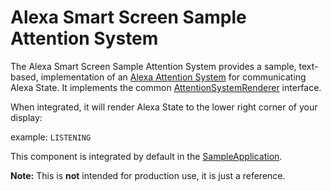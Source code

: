 # Alexa Smart Screen Sample Attention System

The Alexa Smart Screen Sample Attention System provides a sample, text-based, implementation of an [Alexa Attention System][avs-attention-system-docs] for communicating Alexa State.  It implements the common [AttentionSystemRenderer][attention-system-interface] interface.

When integrated, it will render Alexa State to the lower right corner of your display:

example: `LISTENING`

This component is integrated by default in the [SampleApplication](../../samples/alexa-smart-screen-sample-app/README.md).

**Note:** This is **not** intended for production use, it is just a reference.

[avs-attention-system-docs]: https://developer.amazon.com/docs/alexa/alexa-voice-service/ux-design-attention.html
[attention-system-interface]: ../../packages/alexa-smart-screen-common/src/alexaState/IAttentionSystemRenderer.ts